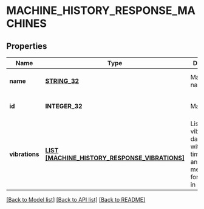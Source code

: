 # MACHINE_HISTORY_RESPONSE_MACHINES

## Properties
Name | Type | Description | Notes
------------ | ------------- | ------------- | -------------
**name** | [**STRING_32**](STRING_32.md) | Machine name | [optional] [default to null]
**id** | **INTEGER_32** | Machine ID | [optional] [default to null]
**vibrations** | [**LIST [MACHINE_HISTORY_RESPONSE_VIBRATIONS]**](MachineHistoryResponse_vibrations.md) | List of vibration datapoints, with timestamp and vibration measurement for x/y/z axis in mm/s | [optional] [default to null]

[[Back to Model list]](../README.md#documentation-for-models) [[Back to API list]](../README.md#documentation-for-api-endpoints) [[Back to README]](../README.md)


